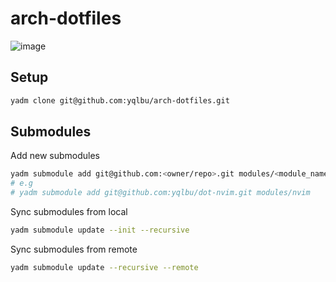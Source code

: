# arch-dotfiles

![image](https://github.com/yqlbu/arch-dotfiles/assets/31861128/cc6e0ded-0656-4c4e-ad0b-fce859923cc7)

## Setup

```bash
yadm clone git@github.com:yqlbu/arch-dotfiles.git
```

## Submodules

Add new submodules

```bash
yadm submodule add git@github.com:<owner/repo>.git modules/<module_name>
# e.g
# yadm submodule add git@github.com:yqlbu/dot-nvim.git modules/nvim
```

Sync submodules from local

```bash
yadm submodule update --init --recursive
```

Sync submodules from remote

```bash
yadm submodule update --recursive --remote
```
